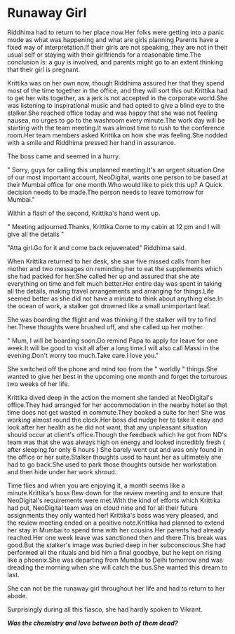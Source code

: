 # Runaway Girl

Riddhima had to return to her place now.Her folks were getting into a panic mode as what was happening and what are girls planning.Parents have a fixed way of interpretation.If their girls are not speaking, they are not in their usual self or staying with their girlfriends for a reasonable time.The conclusion is: a guy is involved, and parents might go to an extent thinking that their girl is pregnant.

Krittika was on her own now, though Riddhima assured her that they spend most of the time together in the office, and they will sort this out.Krittika had to get her wits together, as a jerk is not accepted in the corporate world.She was listening to inspirational music and had opted to give a blind eye to the stalker.She reached office today and was happy that she was not feeling nausea, no urges to go to the washroom every minute.The work day will be starting with the team meeting.It was almost time to rush to the conference room.Her team members asked Krittika on how she was feeling.She nodded with a smile and Riddhima pressed her hand in assurance.

The boss came and seemed in a hurry.

" Sorry, guys for calling this unplanned meeting.It's an urgent situation.One of our most important account, NeoDigital, wants one person to be based at their Mumbai office for one month.Who would like to pick this up? A Quick decision needs to be made.The person needs to leave tomorrow for Mumbai."

Within a flash of the second, Krittika's hand went up.

" Meeting adjourned.Thanks, Krittika.Come to my cabin at 12 pm and I will give all the details "

"Atta girl.Go for it and come back rejuvenated" Riddhima said.

When Krittika returned to her desk, she saw five missed calls from her mother and two messages on reminding her to eat the supplements which she had packed for her.She called her up and assured that she ate everything on time and felt much better.Her entire day was spent in taking all the details, making travel arrangements and arranging for things.Life seemed better as she did not have a minute to think about anything else.In the ocean of work, a stalker got drowned like a small unimportant leaf.

She was boarding the flight and was thinking if the stalker will try to find her.These thoughts were brushed off, and she called up her mother.

" Mum, I  will be boarding soon.Do remind Papa to apply for leave for one week.It will be good to visit all after a long time.I will also call Massi in the evening.Don't worry too much.Take care.I love you."

She switched off the phone and mind too from the " worldly " things.She wanted to give her best in the upcoming one month and forget the torturous two weeks of her life.

Krittika dived deep in the action the moment she landed at NeoDigital's office.They had arranged for her accommodation in the nearby hotel so that time does not get wasted in commute.They booked a suite for her! She was working almost round the clock.Her boss did nudge her to take it easy and look after her health as he did not want, that any unpleasant situation should occur at client's office.Though the feedback which he got from ND's team was that she was always high on energy and looked incredibly fresh ( after sleeping for only 6 hours ) She barely went out and was only found in the office or her suite.Stalker thoughts used to haunt her as ultimately she had to go back.She used to park those thoughts outside her workstation and then hide under her work shroud.

Time flies and when you are enjoying it, a month seems like a minute.Krittika's boss flew down for the review meeting and to ensure that NeoDigital's requirements were met.With the kind of efforts which Krittika had put, NeoDigital team was on cloud nine and for all their future assignments they only wanted her! Krittika's boss was very pleased, and the review meeting ended on a positive note.Krittika had planned to extend her stay in Mumbai to spend time with her cousins.Her parents had already reached.Her one week leave was sanctioned then and there.This break was good.But the stalker's image was buried deep in her subconscious.She had performed all the rituals and bid him a final goodbye, but he kept on rising like a phoenix.She was departing from Mumbai to Delhi tomorrow and was dreading the morning when she will catch the bus.She wanted this dream to last.

She can not be the runaway girl throughout her life and had to return to her abode.

Surprisingly during all this fiasco, she had hardly spoken to Vikrant.

***Was the chemistry and love between both of them dead?***
